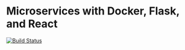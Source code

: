 # Microservices with Docker, Flask, and React

[![Build Status](https://travis-ci.org/chairus/testdriven-app.svg?branch=master)](https://travis-ci.com/chairus/testdriven-app.svg?branch=master)